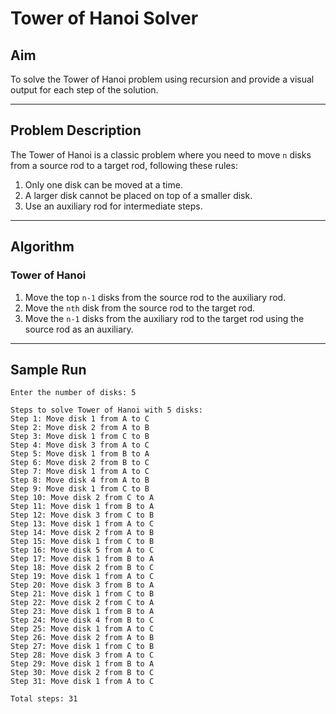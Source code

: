# Tower of Hanoi Solver

## Aim
To solve the Tower of Hanoi problem using recursion and provide a visual output for each step of the solution.

---

## Problem Description
The Tower of Hanoi is a classic problem where you need to move `n` disks from a source rod to a target rod, following these rules:
1. Only one disk can be moved at a time.
2. A larger disk cannot be placed on top of a smaller disk.
3. Use an auxiliary rod for intermediate steps.

---

## Algorithm

### Tower of Hanoi
1. Move the top `n-1` disks from the source rod to the auxiliary rod.
2. Move the `nth` disk from the source rod to the target rod.
3. Move the `n-1` disks from the auxiliary rod to the target rod using the source rod as an auxiliary.

---

## Sample Run
```
Enter the number of disks: 5

Steps to solve Tower of Hanoi with 5 disks:
Step 1: Move disk 1 from A to C
Step 2: Move disk 2 from A to B
Step 3: Move disk 1 from C to B
Step 4: Move disk 3 from A to C
Step 5: Move disk 1 from B to A
Step 6: Move disk 2 from B to C
Step 7: Move disk 1 from A to C
Step 8: Move disk 4 from A to B
Step 9: Move disk 1 from C to B
Step 10: Move disk 2 from C to A
Step 11: Move disk 1 from B to A
Step 12: Move disk 3 from C to B
Step 13: Move disk 1 from A to C
Step 14: Move disk 2 from A to B
Step 15: Move disk 1 from C to B
Step 16: Move disk 5 from A to C
Step 17: Move disk 1 from B to A
Step 18: Move disk 2 from B to C
Step 19: Move disk 1 from A to C
Step 20: Move disk 3 from B to A
Step 21: Move disk 1 from C to B
Step 22: Move disk 2 from C to A
Step 23: Move disk 1 from B to A
Step 24: Move disk 4 from B to C
Step 25: Move disk 1 from A to C
Step 26: Move disk 2 from A to B
Step 27: Move disk 1 from C to B
Step 28: Move disk 3 from A to C
Step 29: Move disk 1 from B to A
Step 30: Move disk 2 from B to C
Step 31: Move disk 1 from A to C

Total steps: 31
```
